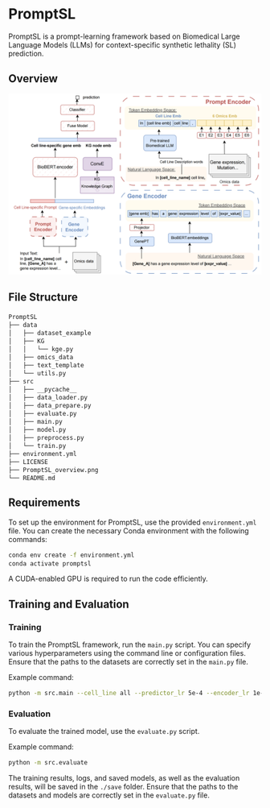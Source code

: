 # PromptSL
PromptSL is a prompt-learning framework based on Biomedical Large Language Models (LLMs) for context-specific synthetic lethality (SL) prediction.

## Overview

![PromptSL Overview](./PromptSL_overview.png)

## File Structure
```
PromptSL
├── data
│   ├── dataset_example
│   ├── KG
│   │   └── kge.py          
│   ├── omics_data          
│   ├── text_template       
│   └── utils.py            
├── src
│   ├── __pycache__         
│   ├── data_loader.py      
│   ├── data_prepare.py     
│   ├── evaluate.py         
│   ├── main.py             
│   ├── model.py            
│   ├── preprocess.py       
│   └── train.py            
├── environment.yml         
├── LICENSE                 
├── PromptSL_overview.png   
└── README.md               
```

## Requirements
To set up the environment for PromptSL, use the provided `environment.yml` file. You can create the necessary Conda environment with the following commands:

```bash
conda env create -f environment.yml
conda activate promptsl
```
A CUDA-enabled GPU is required to run the code efficiently. 


## Training and Evaluation

### Training
To train the PromptSL framework, run the `main.py` script. You can specify various hyperparameters using the command line or configuration files. Ensure that the paths to the datasets are correctly set in the `main.py` file.

Example command:
```bash
python -m src.main --cell_line all --predictor_lr 5e-4 --encoder_lr 1e-4 --projector_lr 1e-4 --om_encoder_lr 5e-4 --batch_size 16 --num_epochs 50 --early_stop_patience 6 --lr_patience 3 --weight_decay 1e-4 --device 0 
```

### Evaluation
To evaluate the trained model, use the `evaluate.py` script. 

Example command:
```bash
python -m src.evaluate 
```
The training results, logs, and saved models, as well as the evaluation results, will be saved in the `./save` folder. Ensure that the paths to the datasets and models are correctly set in the `evaluate.py` file.
